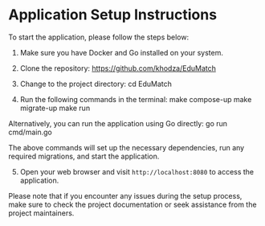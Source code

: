 # Application Setup Instructions

To start the application, please follow the steps below:

1. Make sure you have Docker and Go installed on your system.

2. Clone the repository:
   https://github.com/khodza/EduMatch

3. Change to the project directory:
   cd EduMatch

4. Run the following commands in the terminal:
   make compose-up
   make migrate-up
   make run

Alternatively, you can run the application using Go directly:
go run cmd/main.go

The above commands will set up the necessary dependencies, run any required migrations, and start the application.

5. Open your web browser and visit `http://localhost:8080` to access the application.

Please note that if you encounter any issues during the setup process, make sure to check the project documentation or seek assistance from the project maintainers.
